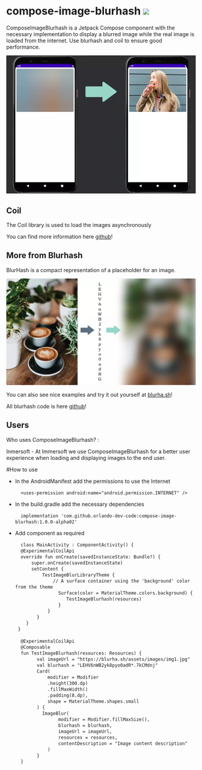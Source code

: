 # compose-image-blurhash [![](https://jitpack.io/v/orlando-dev-code/compose-image-blurhash.svg)](https://jitpack.io/#orlando-dev-code/compose-image-blurhash)

ComposeImageBlurhash is a Jetpack Compose component with the necessary implementation to display a blurred image while the real image is loaded from the internet.
Use blurhash and coil to ensure good performance.

<img src="media/second_blur_example.webp" width="600">

## Coil
The Coil library is used to load the images asynchronously

You can find more information here [github](https://github.com/coil-kt/coil)!

## More from Blurhash
BlurHash is a compact representation of a placeholder for an image.

<img src="media/blurhash_cover.webp" width="600">

You can also see nice examples and try it out yourself at 
[blurha.sh](http://blurha.sh/)!

All blurhash code is here 
[github](https://github.com/woltapp/blurhash)!

## Users
Who uses ComposeImageBlurhash? :

Inmersoft - At Immersoft we use ComposeImageBlurhash for a better user experience when loading and displaying images to the end user.

#How to use

- In the AndroidManifest add the permissions to use the Internet

        <uses-permission android:name="android.permission.INTERNET" />
        
- In the build.gradle add the necessary dependencies

        implementation 'com.github.orlando-dev-code:compose-image-blurhash:1.0.0-alpha02'

- Add component as required

        class MainActivity : ComponentActivity() {
        @ExperimentalCoilApi
        override fun onCreate(savedInstanceState: Bundle?) {
            super.onCreate(savedInstanceState)
            setContent {
                TestImageBlurLibraryTheme {
                    // A surface container using the 'background' color from the theme
                      Surface(color = MaterialTheme.colors.background) {
                         TestImageBlurhash(resources)
                      }
                  }
              }
          }
       }

        @ExperimentalCoilApi
        @Composable
        fun TestImageBlurhash(resources: Resources) {
              val imageUrl = "https://blurha.sh/assets/images/img1.jpg"
              val blurhash = "LEHV6nWB2yk8pyo0adR*.7kCMdnj"
              Card(
                  modifier = Modifier
                  .height(300.dp)
                  .fillMaxWidth()
                  .padding(8.dp),
                  shape = MaterialTheme.shapes.small
              ) {
                ImageBlur(
                      modifier = Modifier.fillMaxSize(),
                      blurhash = blurhash,
                      imageUrl = imageUrl,
                      resources = resources,
                      contentDescription = "Image content description"
                  )
              }
        }
